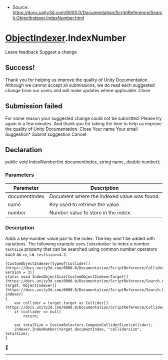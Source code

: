 * Source: https://docs.unity3d.com/6000.0/Documentation/ScriptReference/Search.ObjectIndexer.IndexNumber.html

#  [ObjectIndexer](https://docs.unity3d.com/6000.0/Documentation/ScriptReference/Search.ObjectIndexer.html).IndexNumber
Leave feedback
Suggest a change
## Success!
Thank you for helping us improve the quality of Unity Documentation. Although we cannot accept all submissions, we do read each suggested change from our users and will make updates where applicable.
Close
## Submission failed
For some reason your suggested change could not be submitted. Please <a>try again</a> in a few minutes. And thank you for taking the time to help us improve the quality of Unity Documentation.
Close
Your name Your email Suggestion* Submit suggestion
Cancel
## Declaration
public void IndexNumber(int documentIndex, string name, double number); 
### Parameters
Parameter | Description  
---|---  
documentIndex | Document where the indexed value was found.  
name | Key used to retrieve the value.  
number | Number value to store in the index.  
### Description
Adds a key-number value pair to the index. The key won't be added with variations.
The following example uses `IndexNumber` to index a number `testsize` property that can be searched using common number operators such as `>=`, i.e. `testsize>=4.2`. 
```
[CustomObjectIndexer(typeof(Collider[](https://docs.unity3d.com/6000.0/Documentation/ScriptReference/Collider.html)), version = 3)]
static void IndexObjectSize(CustomObjectIndexerTarget[](https://docs.unity3d.com/6000.0/Documentation/ScriptReference/Search.CustomObjectIndexerTarget.html) target, ObjectIndexer[](https://docs.unity3d.com/6000.0/Documentation/ScriptReference/Search.ObjectIndexer.html) indexer)
{
    var collider = target.target as Collider[](https://docs.unity3d.com/6000.0/Documentation/ScriptReference/Collider.html);
    if (collider == null)
        return;

    var totalSize = CustomSelectors.ComputeColliderSize(collider);
    indexer.IndexNumber(target.documentIndex, "collidersize", totalSize);
}

```

* * *
